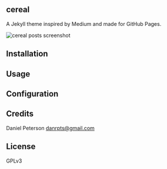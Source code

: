 ## cereal
A Jekyll theme inspired by Medium and made for GitHub Pages.

![cereal posts screenshot](screenshots/cereal-posts.png)

## Installation

## Usage

## Configuration

## Credits
Daniel Peterson <danrpts@gmail.com>

## License
GPLv3
